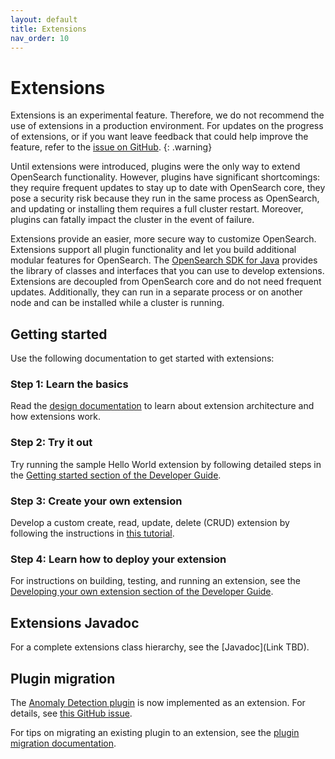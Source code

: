 ```yaml
---
layout: default
title: Extensions
nav_order: 10
---
```


# Extensions

Extensions is an experimental feature. Therefore, we do not recommend the use of extensions in a production environment. For updates on the progress of extensions, or if you want leave feedback that could help improve the feature, refer to the [issue on GitHub](https://github.com/opensearch-project/OpenSearch/issues/2447).
{: .warning}

Until extensions were introduced, plugins were the only way to extend OpenSearch functionality. However, plugins have significant shortcomings: they require frequent updates to stay up to date with OpenSearch core, they pose a security risk because they run in the same process as OpenSearch, and updating or installing them requires a full cluster restart. Moreover, plugins can fatally impact the cluster in the event of failure.

Extensions provide an easier, more secure way to customize OpenSearch. Extensions support all plugin functionality and let you build additional modular features for OpenSearch. The [OpenSearch SDK for Java](https://github.com/opensearch-project/opensearch-sdk-java/) provides the library of classes and interfaces that you can use to develop extensions. Extensions are decoupled from OpenSearch core and do not need frequent updates. Additionally, they can run in a separate process or on another node and can be installed while a cluster is running.

## Getting started

Use the following documentation to get started with extensions:

### Step 1: Learn the basics

Read the [design documentation](https://github.com/opensearch-project/opensearch-sdk-java/blob/main/DESIGN.md) to learn about extension architecture and how extensions work.

### Step 2: Try it out

Try running the sample Hello World extension by following detailed steps in the [Getting started section of the Developer Guide](https://github.com/opensearch-project/opensearch-sdk-java/blob/main/DEVELOPER_GUIDE.md#getting-started).

### Step 3: Create your own extension

Develop a custom create, read, update, delete (CRUD) extension by following the instructions in [this tutorial](https://github.com/opensearch-project/opensearch-sdk-java/blob/main/CREATE_YOUR_FIRST_EXTENSION.md).

### Step 4: Learn how to deploy your extension

For instructions on building, testing, and running an extension, see the [Developing your own extension section of the Developer Guide](https://github.com/opensearch-project/opensearch-sdk-java/blob/main/DEVELOPER_GUIDE.md#developing-your-own-extension).

## Extensions Javadoc

For a complete extensions class hierarchy, see the [Javadoc](Link TBD).

## Plugin migration

The [Anomaly Detection plugin](https://github.com/opensearch-project/anomaly-detection) is now implemented as an extension. For details, see [this GitHub issue](https://github.com/opensearch-project/OpenSearch/issues/3635). 

For tips on migrating an existing plugin to an extension, see the [plugin migration documentation](https://github.com/opensearch-project/opensearch-sdk-java/blob/main/PLUGIN_MIGRATION.md).